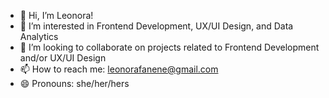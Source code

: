 - 👋 Hi, I’m Leonora!
- 👀 I’m interested in Frontend Development, UX/UI Design, and Data Analytics
- 💞️ I’m looking to collaborate on projects related to Frontend Development and/or UX/UI Design
- 📫 How to reach me: leonorafanene@gmail.com
- 😄 Pronouns: she/her/hers

<!---
leonoraffanene/leonoraffanene is a ✨ special ✨ repository because its `README.md` (this file) appears on your GitHub profile.
You can click the Preview link to take a look at your changes.
--->
